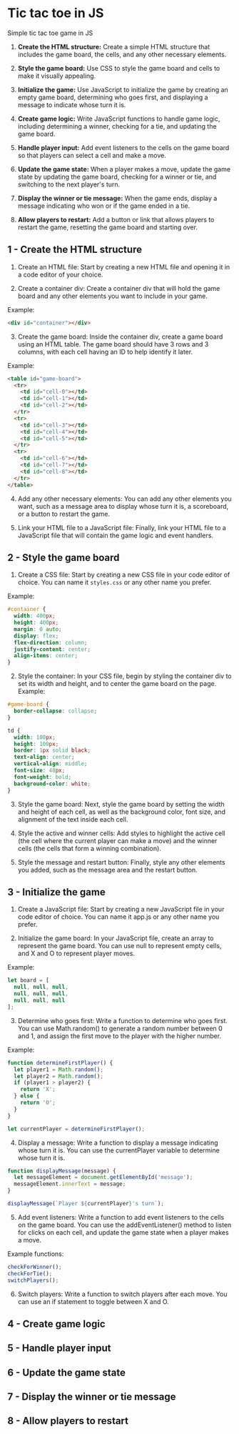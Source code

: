 # Tic tac toe in JS
Simple tic tac toe game in JS 

1. **Create the HTML structure:** Create a simple HTML structure that includes the game board, the cells, and any other necessary elements.

2. **Style the game board:** Use CSS to style the game board and cells to make it visually appealing.

3. **Initialize the game:** Use JavaScript to initialize the game by creating an empty game board, determining who goes first, and displaying a message to indicate whose turn it is.

4. **Create game logic:** Write JavaScript functions to handle game logic, including determining a winner, checking for a tie, and updating the game board.

5. **Handle player input:** Add event listeners to the cells on the game board so that players can select a cell and make a move.

6. **Update the game state:** When a player makes a move, update the game state by updating the game board, checking for a winner or tie, and switching to the next player's turn.

7. **Display the winner or tie message:** When the game ends, display a message indicating who won or if the game ended in a tie.

8. **Allow players to restart:** Add a button or link that allows players to restart the game, resetting the game board and starting over.

## 1 - Create the HTML structure

1. Create an HTML file: Start by creating a new HTML file and opening it in a code editor of your choice.

2. Create a container div: Create a container div that will hold the game board and any other elements you want to include in your game.

Example:
```html
<div id="container"></div>
```

3. Create the game board: Inside the container div, create a game board using an HTML table. The game board should have 3 rows and 3 columns, with each cell having an ID to help identify it later.

Example: 
```html
<table id="game-board">
  <tr>
    <td id="cell-0"></td>
    <td id="cell-1"></td>
    <td id="cell-2"></td>
  </tr>
  <tr>
    <td id="cell-3"></td>
    <td id="cell-4"></td>
    <td id="cell-5"></td>
  </tr>
  <tr>
    <td id="cell-6"></td>
    <td id="cell-7"></td>
    <td id="cell-8"></td>
  </tr>
</table>
```

4. Add any other necessary elements: You can add any other elements you want, such as a message area to display whose turn it is, a scoreboard, or a button to restart the game.

5. Link your HTML file to a JavaScript file: Finally, link your HTML file to a JavaScript file that will contain the game logic and event handlers.

## 2 - Style the game board

1. Create a CSS file: Start by creating a new CSS file in your code editor of choice. You can name it `styles.css` or any other name you prefer.

Example:
```css
#container {
  width: 400px;
  height: 400px;
  margin: 0 auto;
  display: flex;
  flex-direction: column;
  justify-content: center;
  align-items: center;
}
```

2. Style the container: In your CSS file, begin by styling the container div to set its width and height, and to center the game board on the page.
Example:
```css
#game-board {
  border-collapse: collapse;
}

td {
  width: 100px;
  height: 100px;
  border: 1px solid black;
  text-align: center;
  vertical-align: middle;
  font-size: 48px;
  font-weight: bold;
  background-color: white;
}
```

3. Style the game board: Next, style the game board by setting the width and height of each cell, as well as the background color, font size, and alignment of the text inside each cell.

4. Style the active and winner cells: Add styles to highlight the active cell (the cell where the current player can make a move) and the winner cells (the cells that form a winning combination).

5. Style the message and restart button: Finally, style any other elements you added, such as the message area and the restart button.

## 3 - Initialize the game
1. Create a JavaScript file: Start by creating a new JavaScript file in your code editor of choice. You can name it app.js or any other name you prefer.

2. Initialize the game board: In your JavaScript file, create an array to represent the game board. You can use null to represent empty cells, and X and O to represent player moves.

Example:
```js
let board = [
  null, null, null,
  null, null, null,
  null, null, null
];
```

3. Determine who goes first: Write a function to determine who goes first. You can use Math.random() to generate a random number between 0 and 1, and assign the first move to the player with the higher number.

Example:

```js
function determineFirstPlayer() {
  let player1 = Math.random();
  let player2 = Math.random();
  if (player1 > player2) {
    return 'X';
  } else {
    return 'O';
  }
}

let currentPlayer = determineFirstPlayer();

```
4. Display a message: Write a function to display a message indicating whose turn it is. You can use the currentPlayer variable to determine whose turn it is.

```js
function displayMessage(message) {
  let messageElement = document.getElementById('message');
  messageElement.innerText = message;
}

displayMessage(`Player ${currentPlayer}'s turn`);

```
5. Add event listeners: Write a function to add event listeners to the cells on the game board. You can use the addEventListener() method to listen for clicks on each cell, and update the game state when a player makes a move.

Example functions: 
```js
checkForWinner();
checkForTie();
switchPlayers();
```

6. Switch players: Write a function to switch players after each move. You can use an if statement to toggle between X and O.

## 4 - Create game logic
## 5 - Handle player input
## 6 - Update the game state
## 7 - Display the winner or tie message
## 8 - Allow players to restart
